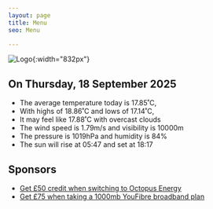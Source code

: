 ```yaml
---
layout: page
title: Menu
seo: Menu

---
```


![Logo](/images/logo.jpg){:width="832px"}

<!-- weather_marker starts -->
## On Thursday, 18 September 2025

- The average temperature today is 17.85˚C,
- With highs of 18.86˚C and lows of 17.14˚C,
- It may feel like 17.88˚C with overcast clouds
- The wind speed is 1.79m/s and visibility is 10000m
- The pressure is 1019hPa and humidity is 84%
- The sun will rise at 05:47 and set at 18:17

<!-- weather_marker ends -->

## Sponsors

- [Get £50 credit when switching to Octopus Energy](https://bit.ly/3oD1nnS)
- [Get £75 when taking a 1000mb YouFibre broadband plan](https://aklam.io/91zWhU?)
